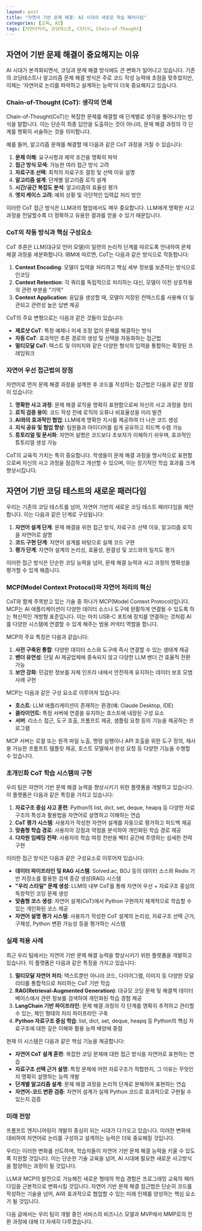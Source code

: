 ```yaml
---
layout: post
title: "자연어 기반 문제 해결: AI 시대의 새로운 학습 패러다임"
categories: [교육, AI]
tags: [자연어처리, 코딩테스트, CS지식, Chain-of-Thought]
---
```


## 자연어 기반 문제 해결이 중요해지는 이유

AI 시대가 본격화되면서, 코딩과 문제 해결 방식에도 큰 변화가 일어나고 있습니다. 기존의 코딩테스트나 알고리즘 문제 해결 방식은 주로 코드 작성 능력에 초점을 맞추었지만, 이제는 '자연어로 논리를 파악하고 설계하는 능력'이 더욱 중요해지고 있습니다.

### Chain-of-Thought (CoT): 생각의 연쇄

Chain-of-Thought(CoT)는 복잡한 문제를 해결할 때 단계별로 생각을 풀어나가는 방식을 말합니다. 이는 단순히 최종 답안을 도출하는 것이 아니라, 문제 해결 과정의 각 단계를 명확히 서술하는 것을 의미합니다.

예를 들어, 알고리즘 문제를 해결할 때 다음과 같은 CoT 과정을 거칠 수 있습니다:

1. **문제 이해**: 요구사항과 제약 조건을 명확히 파악
2. **접근 방식 모색**: 가능한 여러 접근 방식 고려
3. **자료구조 선택**: 최적의 자료구조 결정 및 선택 이유 설명
4. **알고리즘 설계**: 단계별 알고리즘 로직 설계
5. **시간/공간 복잡도 분석**: 알고리즘의 효율성 평가
6. **엣지 케이스 고려**: 예외 상황 및 극단적인 입력값 처리 방안

이러한 CoT 접근 방식은 LLM과의 협업에서도 매우 중요합니다. LLM에게 명확한 사고 과정을 전달할수록 더 정확하고 유용한 결과를 얻을 수 있기 때문입니다.

### CoT의 작동 방식과 핵심 구성요소

CoT 추론은 LLM(대규모 언어 모델)이 일련의 논리적 단계를 따르도록 안내하여 문제 해결 과정을 세분화합니다. IBM에 따르면, CoT는 다음과 같은 방식으로 작동합니다:

1. **Context Encoding**: 모델이 입력을 처리하고 핵심 세부 정보를 보존하는 방식으로 인코딩
2. **Context Retention**: 각 쿼리를 독립적으로 처리하는 대신, 모델이 이전 상호작용의 관련 부분을 "기억"
3. **Context Application**: 응답을 생성할 때, 모델이 저장된 컨텍스트를 사용해 더 일관되고 관련성 높은 답변 제공

CoT의 주요 변형으로는 다음과 같은 것들이 있습니다:

- **제로샷 CoT**: 특정 예제나 미세 조정 없이 문제를 해결하는 방식
- **자동 CoT**: 효과적인 추론 경로의 생성 및 선택을 자동화하는 접근법
- **멀티모달 CoT**: 텍스트 및 이미지와 같은 다양한 형식의 입력을 통합하는 확장된 프레임워크

### 자연어 우선 접근법의 장점

자연어로 먼저 문제 해결 과정을 설계한 후 코드를 작성하는 접근법은 다음과 같은 장점이 있습니다:

1. **명확한 사고 과정**: 문제 해결 로직을 명확히 표현함으로써 자신의 사고 과정을 정리
2. **로직 검증 용이**: 코드 작성 전에 로직의 오류나 비효율성을 미리 발견
3. **AI와의 효과적인 협업**: LLM에게 명확한 지시를 제공하여 더 나은 코드 생성
4. **지식 공유 및 협업 향상**: 팀원들과 아이디어를 쉽게 공유하고 피드백 수렴 가능
5. **튜토리얼 및 문서화**: 자연어 설명은 코드보다 초보자가 이해하기 쉬우며, 효과적인 튜토리얼 생성 가능

CoT의 교육적 가치는 특히 중요합니다. 학생들이 문제 해결 과정을 명시적으로 표현함으로써 자신의 사고 과정을 점검하고 개선할 수 있으며, 이는 장기적인 학습 효과를 크게 향상시킵니다.

## 자연어 기반 코딩 테스트의 새로운 패러다임

우리는 기존의 코딩 테스트를 넘어, 자연어 기반의 새로운 코딩 테스트 패러다임을 제안합니다. 이는 다음과 같은 단계로 구성됩니다:

1. **자연어 설계 단계**: 문제 해결을 위한 접근 방식, 자료구조 선택 이유, 알고리즘 로직을 자연어로 설명
2. **코드 구현 단계**: 자연어 설계를 바탕으로 실제 코드 구현
3. **평가 단계**: 자연어 설계의 논리성, 효율성, 완결성 및 코드와의 일치도 평가

이러한 접근 방식은 단순한 코딩 능력을 넘어, 문제 해결 능력과 사고 과정의 명확성을 평가할 수 있게 해줍니다.

### MCP(Model Context Protocol)와 자연어 처리의 혁신

CoT와 함께 주목받고 있는 기술 중 하나가 MCP(Model Context Protocol)입니다. MCP는 AI 애플리케이션이 다양한 데이터 소스나 도구에 원활하게 연결될 수 있도록 하는 혁신적인 개방형 표준입니다. 이는 마치 USB-C 포트에 장치를 연결하는 것처럼 AI를 다양한 시스템에 연결할 수 있게 해주는 범용 커넥터 역할을 합니다.

MCP의 주요 특징은 다음과 같습니다:

1. **사전 구축된 통합**: 다양한 데이터 소스와 도구에 즉시 연결할 수 있는 생태계 제공
2. **벤더 유연성**: 단일 AI 제공업체에 종속되지 않고 다양한 LLM 벤더 간 효율적 전환 가능
3. **보안 강화**: 민감한 정보를 자체 인프라 내에서 안전하게 유지하는 데이터 보호 모범 사례 구현

MCP는 다음과 같은 구성 요소로 이루어져 있습니다:

- **호스트**: LLM 애플리케이션이 존재하는 환경(예: Claude Desktop, IDE)
- **클라이언트**: 특정 서버에 연결을 유지하는 호스트에 내장된 구성 요소
- **서버**: 리소스 접근, 도구 호출, 프롬프트 제공, 샘플링 요청 등의 기능을 제공하는 프로그램

MCP 서버는 로컬 또는 원격 파일 노출, 명령 실행이나 API 호출을 위한 도구 정의, 재사용 가능한 프롬프트 템플릿 제공, 호스트 모델에서 완성 요청 등 다양한 기능을 수행할 수 있습니다.

### 초개인화 CoT 학습 시스템의 구현

우리 팀은 자연어 기반 문제 해결 능력을 향상시키기 위한 플랫폼을 개발하고 있습니다. 이 플랫폼은 다음과 같은 특징을 가지고 있습니다:

1. **자료구조 중심 사고 훈련**: Python의 list, dict, set, deque, heapq 등 다양한 자료구조의 특성과 활용법을 자연어로 설명하고 이해하는 연습
2. **CoT 평가 시스템**: 사용자가 작성한 자연어 설계를 자동으로 평가하고 피드백 제공
3. **맞춤형 학습 경로**: 사용자의 강점과 약점을 분석하여 개인화된 학습 경로 제공
4. **다차원 임베딩 전략**: 사용자의 학습 여정 전반을 벡터 공간에 투영하는 섬세한 전략 구현

이러한 접근 방식은 다음과 같은 구성요소로 이루어져 있습니다:

- **데이터 파이프라인 및 RAG 시스템**: Solved.ac, BOJ 등의 데이터 소스와 Redis 기반 저장소를 활용한 검색 증강 생성(RAG) 시스템
- **"우리 스타일" 문제 생성**: LLM의 내부 CoT를 통해 자연어 우선 + 자료구조 중심의 독창적인 코딩 문제 생성
- **맞춤형 코스 생성**: 자연어 설계(CoT)에서 Python 구현까지 체계적으로 학습할 수 있는 개인화된 코스 제공
- **자연어 설명 평가 시스템**: 사용자가 작성한 CoT 설계의 논리성, 자료구조 선택 근거, 구체성, Python 변환 가능성 등을 평가하는 시스템

### 실제 적용 사례

최근 우리 팀에서는 자연어 기반 문제 해결 능력을 향상시키기 위한 플랫폼을 개발하고 있습니다. 이 플랫폼은 다음과 같은 특징을 가지고 있습니다:

1. **멀티모달 자연어 처리**: 텍스트뿐만 아니라 코드, 다이어그램, 이미지 등 다양한 모달리티를 통합적으로 처리하는 CoT 기반 학습
2. **RAG(Retrieval-Augmented Generation)**: 대규모 코딩 문제 및 해결책 데이터베이스에서 관련 정보를 검색하여 개인화된 학습 경험 제공
3. **LangChain 기반 파이프라인**: 문제 해결 과정의 각 단계를 명확히 추적하고 관리할 수 있는, 체인 형태의 처리 파이프라인 구축
4. **Python 자료구조 중심 학습**: list, dict, set, deque, heapq 등 Python의 핵심 자료구조에 대한 깊은 이해와 활용 능력 배양에 중점

현재 이 시스템은 다음과 같은 핵심 기능을 제공합니다:

- **자연어 CoT 설계 훈련**: 복잡한 코딩 문제에 대한 접근 방식을 자연어로 표현하는 연습
- **자료구조 선택 근거 설명**: 특정 문제에 어떤 자료구조가 적합한지, 그 이유는 무엇인지 명확히 설명하는 능력 개발
- **단계별 알고리즘 설계**: 문제 해결 과정을 논리적 단계로 분해하여 표현하는 연습
- **자연어-코드 변환 검증**: 자연어 설계가 실제 Python 코드로 효과적으로 구현될 수 있는지 검증

### 미래 전망

프롬프트 엔지니어링이 개발의 중심이 되는 시대가 다가오고 있습니다. 이러한 변화에 대비하여 자연어로 논리를 구성하고 설계하는 능력은 더욱 중요해질 것입니다.

우리는 이러한 변화를 선도하며, 학습자들이 자연어 기반 문제 해결 능력을 키울 수 있도록 지원할 것입니다. 이는 단순한 기술 교육을 넘어, AI 시대에 필요한 새로운 사고방식을 함양하는 과정이 될 것입니다.

LLM과 MCP의 발전으로 가능해진 새로운 형태의 학습 경험은 프로그래밍 교육의 패러다임을 근본적으로 변화시킬 것입니다. 자연어 기반 문제 해결 접근법은 단순히 코드를 작성하는 기술을 넘어, AI와 효과적으로 협업할 수 있는 미래 인재를 양성하는 핵심 요소가 될 것입니다.

다음 글에서는 우리 팀이 개발 중인 서비스의 비즈니스 모델과 MVP에서 MMP로의 전환 과정에 대해 더 자세히 다루겠습니다.